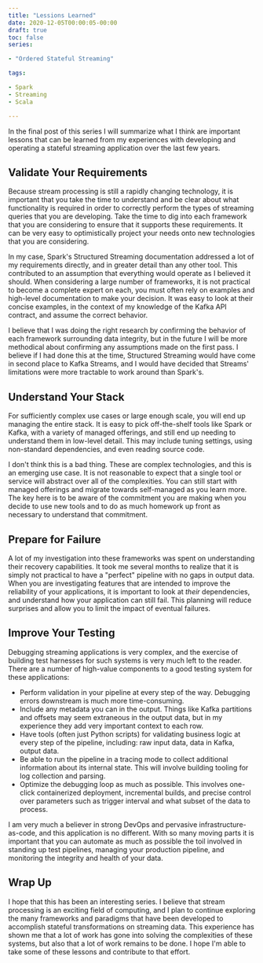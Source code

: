 ```yaml
---
title: "Lessions Learned"
date: 2020-12-05T00:00:05-00:00
draft: true
toc: false
series:

- "Ordered Stateful Streaming"

tags:

- Spark
- Streaming
- Scala

---
```


In the final post of this series I will summarize what I think are important
lessons that can be learned from my experiences with developing and operating
a stateful streaming application over the last few years.

<!--more-->

## Validate Your Requirements

Because stream processing is still a rapidly changing technology, it is
important that you take the time to understand and be clear about what
functionality is required in order to correctly perform the types of streaming
queries that you are developing. Take the time to dig into each framework that
you are considering to ensure that it supports these requirements. It can be
very easy to optimistically project your needs onto new technologies that you
are considering.

In my case, Spark's Structured Streaming documentation addressed a lot of my
requirements directly, and in greater detail than any other tool. This
contributed to an assumption that everything would operate as I believed it
should. When considering a large number of frameworks, it is not practical to
become a complete expert on each, you must often rely on examples and
high-level documentation to make your decision. It was easy to look at their
concise examples, in the context of my knowledge of the Kafka API contract, and
assume the correct behavior.

I believe that I was doing the right research by confirming the behavior of
each framework surrounding data integrity, but in the future I will be more
methodical about confirming any assumptions made on the first pass. I believe
if I had done this at the time, Structured Streaming would have come in second
place to Kafka Streams, and I would have decided that Streams' limitations
were more tractable to work around than Spark's.

## Understand Your Stack

For sufficiently complex use cases or large enough scale, you will end up
managing the entire stack. It is easy to pick off-the-shelf tools like Spark
or Kafka, with a variety of managed offerings, and still end up needing to
understand them in low-level detail. This may include tuning settings, using
non-standard dependencies, and even reading source code.

I don't think this is a bad thing. These are complex technologies, and this is
an emerging use case. It is not reasonable to expect that a single tool or
service will abstract over all of the complexities. You can still start with
managed offerings and migrate towards self-managed as you learn more. The key
here is to be aware of the commitment you are making when you decide to use
new tools and to do as much homework up front as necessary to understand that
commitment.

## Prepare for Failure

A lot of my investigation into these frameworks was spent on understanding
their recovery capabilities. It took me several months to realize that it is
simply not practical to have a "perfect" pipeline with no gaps in output data.
When you are investigating features that are intended to improve the
reliability of your applications, it is important to look at *their*
dependencies, and understand how your application can still fail. This planning
will reduce surprises and allow you to limit the impact of eventual failures.

## Improve Your Testing

Debugging streaming applications is very complex, and the exercise of building
test harnesses for such systems is very much left to the reader. There are a
number of high-value components to a good testing system for these
applications:

- Perform validation in your pipeline at every step of the way. Debugging
  errors downstream is much more time-consuming.
- Include any metadata you can in the output. Things like Kafka partitions and
  offsets may seem extraneous in the output data, but in my experience they add
  very important context to each row.
- Have tools (often just Python scripts) for validating business logic at
  every step of the pipeline, including: raw input data, data in Kafka, output
  data.
- Be able to run the pipeline in a tracing mode to collect additional
  information about its internal state. This will involve building tooling
  for log collection and parsing.
- Optimize the debugging loop as much as possible. This involves one-click
  containerized deployment, incremental builds, and precise control over
  parameters such as trigger interval and what subset of the data to process.

I am very much a believer in strong DevOps and pervasive
infrastructure-as-code, and this application is no different. With so many
moving parts it is important that you can automate as much as possible the toil
involved in standing up test pipelines, managing your production pipeline, and
monitoring the integrity and health of your data.

## Wrap Up

I hope that this has been an interesting series. I believe that stream
processing is an exciting field of computing, and I plan to continue exploring
the many frameworks and paradigms that have been developed to accomplish
stateful transformations on streaming data. This experience has shown me that
a lot of work has gone into solving the complexities of these systems, but also
that a lot of work remains to be done. I hope I'm able to take some of these
lessons and contribute to that effort.
